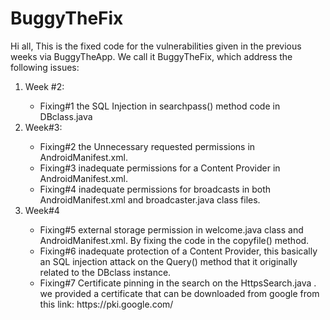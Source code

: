 # BuggyTheFix
Hi all, 
This is the fixed code for the vulnerabilities given in the previous weeks via BuggyTheApp. We call it BuggyTheFix, which address the following issues:<br>
<ol><li>Week #2:</li>
<ul><li>Fixing#1 the SQL Injection in searchpass() method code in DBclass.java</li></ul>

<li>Week#3:</li>
<ul><li>Fixing#2 the Unnecessary requested permissions in AndroidManifest.xml. 
<li>Fixing#3 inadequate permissions for a Content Provider in AndroidManifest.xml.
<li>Fixing#4 inadequate permissions for broadcasts in both AndroidManifest.xml and broadcaster.java class files.</ul>
<li>Week#4</li>
<ul><li>Fixing#5 external storage permission in welcome.java class and AndroidManifest.xml. By fixing the code in the copyfile() method. 
<li>Fixing#6 inadequate protection of a Content Provider, this basically an SQL injection attack on the Query() method that it originally related to the DBclass instance. 
<li>Fixing#7 Certificate pinning in the search on the HttpsSearch.java . we provided a certificate that can be downloaded from google from this link: https://pki.google.com/ </ul></ol>


